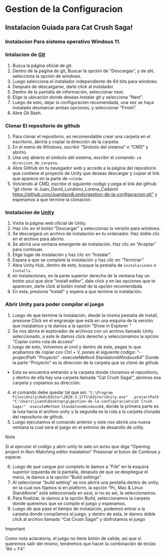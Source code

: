 # Gestion de la Configuracion
## Instalacion Guiada para Cat Crush Saga!
### Instalacion Para sistema operativo **Windous 11**. 
### Intalacion de [Git](https://github.com/JuandavidLondo/gestion-de-la-configuracion/wiki/Git)
1. Busca la página oficial de git.
1. Dentro de la página de git, Buscar la opción de “Descargas”, y de ahi, selecciona la opción de windows. 
1. Luego selecciona el instalador independiente de 64 bits para windows.
1. Después de descargarse, darle click al instalador.
1. Dentro de la pantalla de información, seleccionar next.
1. Elige la ubicación donde deseas instalar git y selecciona “Next”.
1. Luego de esto, dejar la configuración recomendada, una vez se haya instalado desmarcar ambas opciones, y seleccionar “Finish”.
1. Abre Git Bash.
### Clonar El repositorio de github
1. Para clonar el repositorio, es recomendable crear una carpeta en el escritorio, abrirla y copiar la dirección de la carpeta.
1. En el menú de Windows, escribir “Símbolo del sistema” o “CMD” y abrirlo.
1. Una vez abierto el símbolo del sistema, escribir el comando: `cd direccion_de_carpeta`.
1. Abre GitHub en tu navegador web y accede a la página del repositorio que contiene el proyecto de Unity que deseas descargar y copiar el link que aparece en la parte de `<>Code`.
1. Volviendo al CMD, escribe el siguiente codigo y pega el link del github: “git clone -b Juan_David_Londono_Lorena_Cadavid https://github.com/JuandavidLondo/gestion-de-la-configuracion.git” y esperamos a que termine la clonacion.
### Instalacion de [Unity](https://github.com/JuandavidLondo/gestion-de-la-configuracion/wiki/Unity)
1. Visita la página web oficial de Unity.
1. Haz clic en el botón “Descargar” y seleccionas la versión para windows.
1. Se descargará un archivo de instalación en tu ordenador. Haz doble clic en el archivo para abrirlo.
1. Se abrirá una ventana emergente de instalación. Haz clic en “Aceptar” para continuar.
1. Elige lugar de instalación y haz clic en “Instalar”.
1. Espera a que se complete la instalación y haz clic en “Terminar”.
1. Abra Unity Hub, dentro de este, busque la pestaña de `instalaciones` o `Isntalls`.
1. en instalaciones, en la parte superior derecha de la ventana hay un botón azul que dice “install editor”, dale click y en las opciones que te aparecen, darle click al botón install de la opción recomendada.
1. En esta, presiona “install” y espera a que termine la instalación.
### Abrir Unity para poder compilar el juego
1. Luego de que termine la instalación, desde la misma pestaña de install, presione Click en el engranaje  que está en una esquina de la versión que instalamos y le damos a la opción “Show in Explorer ”
1. Se nos abrira el explorador de archivos con un archivo llamado Unity seleccionado, a este le damos click derecho y seleccionamos la opcion “Copiar como ruta de acceso"
1. luego de esto, Volvemos al cmd  y dentro de este, pegas lo que acabamos de copiar con Ctrl + V, pones el siguiente codigo: “-projectPath "Proyecto" -executeMethod StandaloneWindous64" Donde la parte “Proyecto” es la dirección de la carpeta que se clonó de github.
  - Esta se encuentra entrando a la carpeta donde clonamos el repositorio, y dentro de ella hay una carpeta llamada “Cat Crush Saga!”, abrimos esa carpeta y copiamos su dirección.
4. el comando debe quedar tal que asi: `"C:\Program Files\Unity\Hub\Editor\2020.3.17f1\Editor\Unity.exe"  -projectPath "C:\Users\juand\Desktop\g\gestion-de-la-configuracion\Cat Crush Saga!" -executeMethod StandaloneWindous64`, donde la primera parte es la ruta hacia el archivo unity y la segunda es la ruta a la carpeta clonada del repositorio de github.
5. Luego ejecutamos el comando anterior y este nos abrirá una nueva ventana la cual será el juego en el entrono de desarollo de unity.
> [!NOTE]
> Si al ejecutar el codigo y abrir unity te sale un aviso que diga "Opening project in  Non-Matching editor instalation" Presionar el boton de Continue y esperar.
6. Luego de que cargue por completo le damos a “File” en la esquina superior izquierda de la pantalla, después de que se despliegue  el menú, le damos a la opción “Build settings”.
7. Al seleccionar “build setting” se nos abrirá una pestaña dentro de unity, en la cual nos fijamos si en platform, la opción “Pc, Mac & Linux StandAlone” está seleccionada en azul, si no es así, la seleccionamos.
1. Para finalizar, le damos a la opción Build, seleccionamos la carpeta donde queremos que se compile el juego y esperamos.
1. Luego de que pase el tiempo de instalación, podemos entrar a la carpeta donde compilamos el juego, y dentro de esta, le damos doble click al archivo llamado “Cat Crush Saga!” y disfrutamos el juego
> [!IMPORTANT]
> Como nota aclaratoria, el juego no tiene botón de salida, asi que si queremos salir del mismo, tendremos que hacer la combinación de teclas “Alt + F4”.


